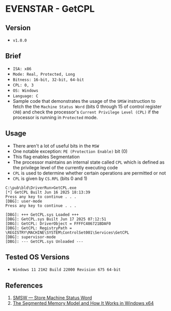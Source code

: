 # EVENSTAR - GetCPL

## Version
- `v1.0.0`

## Brief
- `ISA: x86`
- `Mode: Real, Protected, Long`
- `Bitness: 16-bit, 32-bit, 64-bit`
- `CPL: 0, 3`
- `OS: Windows`
- `Language: C`
- Sample code that demonstrates the usage of the `SMSW` instruction to fetch the the `Machine Status Word` (bits 0 through 15 of control register `CR0`) and check the processor's `Current Privilege Level (CPL)` if the processor is running in `Protected` mode.

## Usage
- There aren't a lot of useful bits in the `MSW`
- One notable exception: `PE (Protection Enable)` bit (0)
- This flag enables Segmentation
- The processor maintains an internal state called `CPL` which is defined as the privilege level of the currently executing code
- `CPL` is used to determine whether certain operations are permitted or not
- `CPL` is given by `CS.RPL` (bits 0 and 1)
```shell
C:\pub\bld\DriverRun>GetCPL.exe
[*] GetCPL Built Jun 16 2025 18:13:39
Press any key to continue . . .
[DBG]: user-mode
Press any key to continue . . .

[DBG]: +++ GetCPL.sys Loaded +++
[DBG]: GetCPL.sys Built Jun 17 2025 07:12:51
[DBG]: GetCPL: DriverObject = FFFFC486721BDAF0
[DBG]: GetCPL: RegistryPath = \REGISTRY\MACHINE\SYSTEM\ControlSet001\Services\GetCPL
[DBG]: supervisor-mode
[DBG]: --- GetCPL.sys Unloaded ---
```

## Tested OS Versions
- `Windows 11 21H2 Build 22000 Revision 675 64-bit`

## References
1. [SMSW — Store Machine Status Word](https://namazso.github.io/x86/html/SMSW.html)
2. [The Segmented Memory Model and How It Works in Windows x64](https://antonioparata.blogspot.com/2023/01/the-segment-memory-model-and-how-it.html)